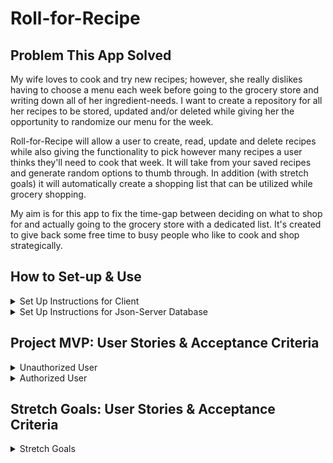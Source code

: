# Roll-for-Recipe

## Problem This App Solved

My wife loves to cook and try new recipes; however, she really dislikes having to choose a menu each week before going to the grocery store and writing down all of her ingredient-needs. I want to create a repository for all her recipes to be stored, updated and/or deleted while giving her the opportunity to randomize our menu for the week.

Roll-for-Recipe will allow a user to create, read, update and delete recipes while also giving the functionality to pick however many recipes a user thinks they'll need to cook that week. It will take from your saved recipes and generate random options to thumb through. In addition (with stretch goals) it will automatically create a shopping list that can be utilized while grocery shopping.

My aim is for this app to fix the time-gap between deciding on what to shop for and actually going to the grocery store with a dedicated list. It's created to give back some free time to busy people who like to cook and shop strategically.

## How to Set-up & Use

<details>
  <summary>Set Up Instructions for Client</summary>

1. Clone this repository:
    ```bash
    git clone git@github.com:MichaelGalo/Roll-for-Recipe.git
    ```

2. Navigate into the project directory:
    ```bash
    cd your-repo
    ```

3. Install dependencies:
    ```bash
    npm install
    ```

4. Run the application:
    ```bash
    npm run dev
    ```

5. Navigate to the LocalHost listed in the terminal with your browser. 

6. Make sure you've followed the API Download Instructions

</details>

<details>
  <summary>Set Up Instructions for Json-Server Database</summary>

1. Clone this repository:
    ```bash
    git clone git@github.com:MichaelGalo/Roll-For-Recipe-API.git
    ```

2. Navigate into the project directory:
    ```bash
    cd your-repo
    ```

3. Run Json-Server:
    ```bash
    json-server database.json -p 8088 --watch
    ```

</details>


## Project MVP: User Stories & Acceptance Criteria

<details>
  <summary>Unauthorized User</summary>

1. **Create an account**
   - Given the unauthorized user wants to access the application
   - When the unauthorized user loads the site initially, clicks on the "create account" and enters in log-in info (name & password)
   - Then the page will automatically redirect to the enter profile details page, then after that save to the home splash page

</details>

<details>
  <summary>Authorized User</summary>

1. **Log in**
   - Given the authorized user wants to access the application
   - When the authorized user loads the site initially and enters in log-in info (name & password)
   - Then the page will automatically redirect to the home splash page

2. **Create a new recipe**
   - Given the user wants to create a new recipe
   - When the user clicks on the new recipe button in the navbar
   - Then the page will redirect them to enter in new recipe details. After saving it will redirect to all recipes

3. **View all recipes**
   - Given the user wants to see all recipes
   - When the user clicks on the all-recipes on the nav bar
   - Then the all recipes page will render

4. **View recipe details**
   - Given the user wants to read a previously entered recipe
   - When the user clicks on the title of a recipe in the all-recipes page
   - Then the corresponding recipe details page will render

5. **Update recipe details**
   - Given the user wants to edit details of a previously entered recipe
   - When the user clicks the edit button on the recipe details page & updates the details in the newly rendered page
   - Then the recipe details page will render with the newly updated details reflected

6. **Delete a recipe**
   - Given the user wants to delete a recipe
   - When the user clicks on the delete button on the edit details page
   - Then recipe will be deleted, redirecting them to the all recipes page

7. **Log out**
   - Given the user wants to log out
   - When the user clicks on the log out button on the nav bar
   - Then the page will navigate to the enter details page

</details>

## Stretch Goals: User Stories & Acceptance Criteria

<details>
  <summary>Stretch Goals</summary>

1. **Navigate to home page**
   - Given the user wants to navigate to the home page
   - When the user clicks on the logo in the nav bar
   - Then the page will navigate back to the home splash page

2. **View profile details**
   - Given the user wants to see their profile details
   - When the user clicks on the profile button on the nav bar
   - Then the page navigates to the profile details page

3. **Edit profile details**
   - Given the user wants to initially enter after account creation or edit profile details
   - When the user initially access the application from create user or clicking profile button in nav bar
   - Then the edit profile details page will render

4. **Roll for recipe**
   - Given the user wants to generate a random set of recipes
   - When the user clicks on the Let's Roll! button on the nav bar
   - Then the roll-for-recipe page will render, allowing them enter how many to generate from their list of recipes

5. **Filter recipes by cooking time**
   - Given the user wants to filter recipes by time
   - When the user presses the filter dropdown select on all their all recipes page
   - Then only show results for recipes that match the time

6. **Filter recipes by keyword**
   - Given the user wants to filter recipes
   - When the user types keywords into the search bar on their all recipes page
   - Then only show results for recipes that match those keywords

7. **Favorite a recipe**
   - Given the user wants to favorite recipe
   - When the user presses a favorite button on all the all recipes page
   - Then favorite button will change colors & recipe will be added to the favorites page

8. **View favorite recipes**
   - Given the user wants to see their favorite recipes
   - When the user clicks on the favorites button on the nav bar
   - Then the favorites page will render

9. **Generate a shopping list**
   - Given the user wants to roll for recipes & selects a recipe to keep
   - When the user presses a shop! button on a recipe generated from roll-a-recipe page
   - Then the shopping list page will render all of the ingredients for the recipe in the shopping queue

10. **View shopping list**
    - Given the user wants to see their recipes currently shopping for
    - When the user presses a the shopping list button on the nav bar
    - Then shopping list page will render with ingredients displayed by sub-category with quantities displayed

11. **Mark off items from shopping list**
    - Given the user wants to use the application while grocery shopping to reduce ingredients
    - When the user presses a radio button connected to a given ingredient
    - Then the ingredient will disappear from the DOM

</details>